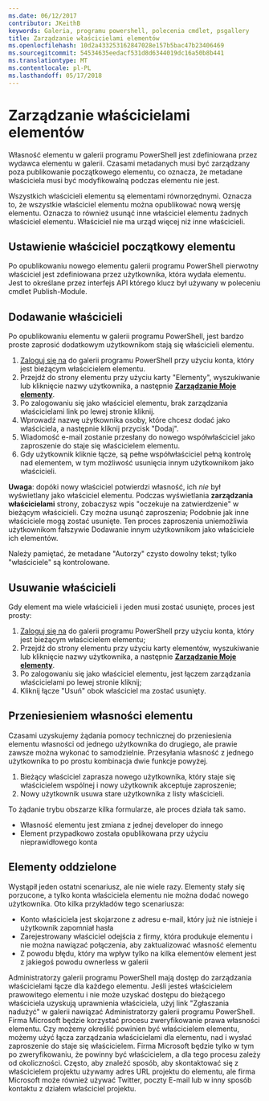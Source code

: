 ```yaml
---
ms.date: 06/12/2017
contributor: JKeithB
keywords: Galeria, programu powershell, polecenia cmdlet, psgallery
title: Zarządzanie właścicielami elementów
ms.openlocfilehash: 10d2a433253162847028e157b5bac47b23406469
ms.sourcegitcommit: 54534635eedacf531d8d6344019dc16a50b8b441
ms.translationtype: MT
ms.contentlocale: pl-PL
ms.lasthandoff: 05/17/2018
---
```

# <a name="managing-item-owners"></a>Zarządzanie właścicielami elementów

Własność elementu w galerii programu PowerShell jest zdefiniowana przez wydawca elementu w galerii.
Czasami metadanych musi być zarządzany poza publikowanie początkowego elementu, co oznacza, że metadane właściciela musi być modyfikowalną podczas elementu nie jest.

Wszystkich właścicieli elementu są elementami równorzędnymi.
Oznacza to, że wszystkie właściciel elementu można opublikować nową wersję elementu. Oznacza to również usunąć inne właściciel elementu żadnych właściciel elementu.
Właściciel nie ma urząd więcej niż inne właścicieli.

## <a name="setting-an-items-initial-owner"></a>Ustawienie właściciel początkowy elementu

Po opublikowaniu nowego elementu galerii programu PowerShell pierwotny właściciel jest zdefiniowana przez użytkownika, która wydała elementu. Jest to określane przez interfejs API którego klucz był używany w poleceniu cmdlet Publish-Module.

## <a name="adding-owners"></a>Dodawanie właścicieli

Po opublikowaniu elementu w galerii programu PowerShell, jest bardzo proste zaprosić dodatkowym użytkownikom stają się właścicieli elementu.

1. [Zaloguj się na](https://powershellgallery.com/users/account/LogOn) do galerii programu PowerShell przy użyciu konta, który jest bieżącym właścicielem elementu.
2. Przejdź do strony elementu przy użyciu karty "Elementy", wyszukiwanie lub kliknięcie nazwy użytkownika, a następnie [ **Zarządzanie Moje elementy**](https://www.powershellgallery.com/account/Packages).
3. Po zalogowaniu się jako właściciel elementu, brak zarządzania właścicielami link po lewej stronie kliknij.
4. Wprowadź nazwę użytkownika osoby, które chcesz dodać jako właściciela, a następnie kliknij przycisk "Dodaj".
5. Wiadomość e-mail zostanie przesłany do nowego współwłaściciel jako zaproszenie do staje się właścicielem elementu.
6. Gdy użytkownik kliknie łącze, są pełne współwłaściciel pełną kontrolę nad elementem, w tym możliwość usunięcia innym użytkownikom jako właścicieli.

**Uwaga**: dopóki nowy właściciel potwierdzi własność, ich *nie* był wyświetlany jako właściciel elementu.
Podczas wyświetlania **zarządzania właścicielami** strony, zobaczysz wpis "oczekuje na zatwierdzenie" w bieżącym właścicieli.
Czy można usunąć zaproszenia; Podobnie jak inne właściciele mogą zostać usunięte.
Ten proces zaproszenia uniemożliwia użytkownikom fałszywie Dodawanie innym użytkownikom jako właściciele ich elementów.

Należy pamiętać, że metadane "Autorzy" czysto dowolny tekst; tylko "właściciele" są kontrolowane.


## <a name="removing-owners"></a>Usuwanie właścicieli

Gdy element ma wiele właścicieli i jeden musi zostać usunięte, proces jest prosty:

1. [Zaloguj się na](https://powershellgallery.com/users/account/LogOn) do galerii programu PowerShell przy użyciu konta, który jest bieżącym właścicielem elementu;
2. Przejdź do strony elementu przy użyciu karty elementów, wyszukiwanie lub kliknięcie nazwy użytkownika, a następnie [ **Zarządzanie Moje elementy**](https://www.powershellgallery.com/account/Packages).
3. Po zalogowaniu się jako właściciel elementu, jest łączem zarządzania właścicielami po lewej stronie kliknij;
4. Kliknij łącze "Usuń" obok właściciel ma zostać usunięty.



## <a name="transferring-item-ownership"></a>Przeniesieniem własności elementu

Czasami uzyskujemy żądania pomocy technicznej do przeniesienia elementu własności od jednego użytkownika do drugiego, ale prawie zawsze można wykonać to samodzielnie.
Przesyłania własność z jednego użytkownika to po prostu kombinacja dwie funkcje powyżej.

1. Bieżący właściciel zaprasza nowego użytkownika, który staje się właścicielem wspólnej i nowy użytkownik akceptuje zaproszenie;
2. Nowy użytkownik usuwa stare użytkownika z listy właścicieli.

To żądanie trybu obszarze kilka formularze, ale proces działa tak samo.

- Własność elementu jest zmiana z jednej developer do innego
- Element przypadkowo została opublikowana przy użyciu nieprawidłowego konta


## <a name="orphaned-items"></a>Elementy oddzielone

Wystąpił jeden ostatni scenariusz, ale nie wiele razy.
Elementy stały się porzucone, a tylko konta właściciela elementu nie można dodać nowego użytkownika.
Oto kilka przykładów tego scenariusza:

- Konto właściciela jest skojarzone z adresu e-mail, który już nie istnieje i użytkownik zapomniał hasła
- Zarejestrowany właściciel odejścia z firmy, która produkuje elementu i nie można nawiązać połączenia, aby zaktualizować własność elementu
- Z powodu błędu, który ma wpływ tylko na kilka elementów element jest z jakiegoś powodu ownerless w galerii

Administratorzy galerii programu PowerShell mają dostęp do zarządzania właścicielami łącze dla każdego elementu.
Jeśli jesteś właścicielem prawowitego elementu i nie może uzyskać dostępu do bieżącego właściciela uzyskują uprawnienia właściciela, użyj link "Zgłaszania nadużyć" w galerii nawiązać Administratorzy galerii programu PowerShell.
Firma Microsoft będzie korzystać procesu zweryfikowanie prawa własności elementu.
Czy możemy określić powinien być właścicielem elementu, możemy użyć łącza zarządzania właścicielami dla elementu, nad i wysłać zaproszenie do staje się właścicielem.
Firma Microsoft będzie tylko w tym po zweryfikowaniu, że powinny być właścicielem, a dla tego procesu zależy od okoliczności.
Często, aby znaleźć sposób, aby skontaktować się z właścicielem projektu używamy adres URL projektu do elementu, ale firma Microsoft może również używać Twitter, poczty E-mail lub w inny sposób kontaktu z działem właściciel projektu.